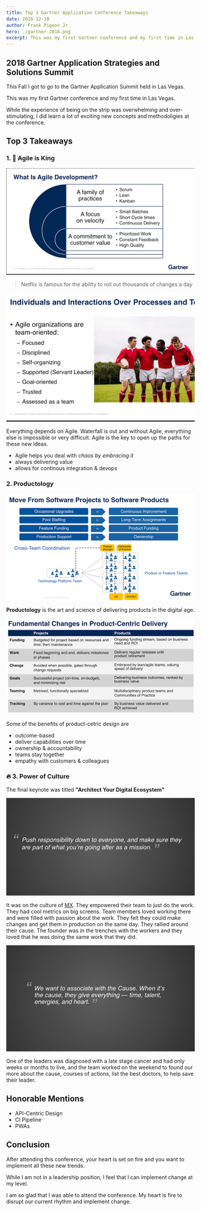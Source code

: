 ```yaml
---
title: Top 3 Gartner Application Conference Takeaways
date: 2018-12-10
author: Frank Pigeon Jr.
hero: ./gartner-2018.png
excerpt: This was my first Gartner conference and my first time in Las Vegas.
---
```


## 2018 Gartner Application Strategies and Solutions Summit

This Fall I got to go to the Gartner Application Summit held in Las Vegas.

This was my first Gartner conference and my first time in Las Vegas.

While the experience of being on the strip was overwhelming and over-stimulating, I did learn a lot of exciting new concepts and methodoligies at the conference.

## Top 3 Takeaways

### 1. 👑 Agile is King

![agile definition](./agile-definition.png)

> Netflix is famous for the ability to roll out thousands of changes a day

![agile teams](./agile-team.png)

Everything depends on Agile. Waterfall is out and without Agile, everything else is impossible or very difficult. Agile is the key to open up the paths for these new ideas.

- Agile helps you deal with _chaos by embracing it_
- always delivering value
- allows for continous integration & devops

### 2. Productology

![productology shift](./product-shift.png)

**Productology** is the art and science of delivering products in the digital age.

![product changes](./product-changes.png)

Some of the benefits of product-cetric design are

- outcome-based
- deliver capabilities over time
- ownership & accountability
- teams stay together
- empathy with customers & colleagues

### 🔥 3. Power of Culture

The final keynote was titled **"Architect Your Digital Ecosystem"**

![culture responsibility](./culture-responsibility.png)

It was on the culture of [MX](https://data.mx.com/). They empowered their team to just do the work. They had cool metrics on big screens. Team members loved working there and were filled with passion about the work. They felt they could make changes and get them in production on the same day. They rallied around their cause. The founder was in the trenches with the workers and they loved that he was doing the same work that they did.

![culture the why](./culture-the-why.png)

One of the leaders was diagnosed with a late stage cancer and had only weeks or months to live, and the team worked on the weekend to found our more about the cause, courses of actions, list the best doctors, to help save their leader.

## Honorable Mentions

- API-Centric Design
- CI Pipeline
- PWAs

## Conclusion

After attending this conference, your heart is set on fire and you want to implement all these new trends.

While I am not in a leadership position, I feel that I can implement change at my level.

I am so glad that I was able to attend the conference. My heart is fire to disrupt our current rhythm and implement change.
